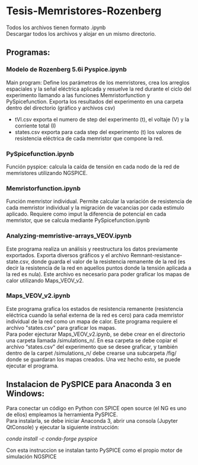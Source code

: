 # Tesis-Memristores-Rozenberg
Todos los archivos tienen formato .ipynb  
Descargar todos los archivos y alojar en un mismo directorio.

## Programas:

### Modelo de Rozenberg 5.6i Pyspice.ipynb
Main program: Define los parámetros de los memristores, crea los arreglos espaciales y la señal eléctrica aplicada y resuelve la red durante el ciclo del experimento llamando a las funciones Memristorfunction y PySpicefunction. Exporta los resultados del experimento en una carpeta dentro del directorio (gráfico y archivos csv)  
- tVI.csv exporta el numero de step del experimento (t), el voltaje (V) y la corriente total (I)  
- states.csv exporta para cada step del experimento (t) los valores de resistencia eléctrica de cada memristor que compone la red.  

### PySpicefunction.ipynb
Función pyspice: calcula la caída de tensión en cada nodo de la red de memristores utilizando NGSPICE.

### Memristorfunction.ipynb
Función memristor individual. Permite calcular la variación de resistencia de cada memristor individual y la migración de vacancias por cada estimulo aplicado. Requiere como imput la diferencia de potencial en cada memristor, que se calcula mediante PySpicefunction.ipynb

### Analyzing-memristive-arrays_VEOV.ipynb
Este programa realiza un análisis y reestructura los datos previamente exportados. Exporta diversos gráficos y el archivo Remnant-resistance-state.csv, donde guarda el valor de la resistencia remanente de la red (es decir la resistencia de la red en aquellos puntos donde la tensión aplicada a la red es nula). Este archivo es necesario para poder graficar los mapas de calor utilizando Maps_VEOV_v2. 

### Maps_VEOV_v2.ipynb
Este programa grafica los estados de resistencia remanente (resistencia eléctrica cuando la señal externa de la red es cero) para cada memristor individual de la red como un mapa de calor. Este programa requiere el archivo "states.csv" para graficar los mapas.  
Para poder ejecturar Maps_VEOV_v2.ipynb, se debe crear en el directorio una carpeta llamada /simulations_n/. En esa carpeta se debe copiar el archivo “states.csv” del experimento que se desee graficar, y también dentro de la carpet /simulations_n/ debe crearse una subcarpeta /fig/ donde se guardaran los mapas creados. Una vez hecho esto, se puede ejecutar el programa.  


## Instalacion de PySPICE para Anaconda 3 en Windows:

Para conectar un código en Python con SPICE open source (el NG es uno de ellos) empleamos la herramienta PySPICE.  
Para instalarla, se debe iniciar Anaconda 3, abrir una consola (Jupyter QtConsole) y ejecutar la siguiente instrucción:   

*conda install -c conda-forge pyspice*  

Con esta instruccion se instalan tanto PySPICE como el propio motor de simulación NGSPICE

